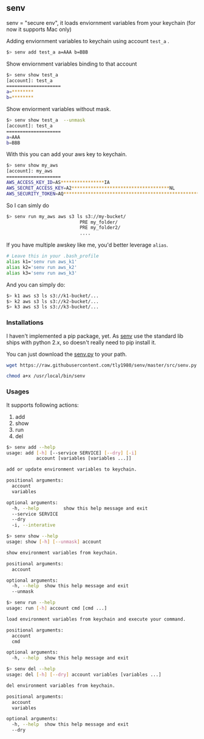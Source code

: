 ## senv

senv = "secure env", it loads enviornment variables from your keychain (for now it supports Mac only)

Adding enviornment variables to keychain using account `test_a` .
```bash
$> senv add test_a a=AAA b=BBB
```

Show enviornment variables binding to that account
```bash
$> senv show test_a
[account]: test_a
====================
a=********
b=********
```

Show enviorment variables without mask.

```bash
$> senv show test_a  --unmask
[account]: test_a
====================
a=AAA
b=BBB
```

With this you can add your aws key to keychain.

```bash
$> senv show my_aws
[account]: my_aws
====================
AWS_ACCESS_KEY_ID=AS****************IA
AWS_SECRET_ACCESS_KEY=A2************************************NL
AWS_SECURITY_TOKEN=AQ********************************************************************************************************************************************************************************************************************************************************************************************************************************************************************************************************************************************************************************************************************AF
```

So I can simly do 
```bash
$> senv run my_aws aws s3 ls s3://my-bucket/
                           PRE my_folder/
                           PRE my_folder2/
                           ....
```

If you have multiple awskey like me, you'd better leverage `alias`.

```bash
# Leave this in your .bash_profile
alias k1='senv run aws_k1'
alias k2='senv run aws_k2'
alias k3='senv run aws_k3'
```

And you can simply do:
```bash
$> k1 aws s3 ls s3://k1-bucket/...
$> k2 aws s3 ls s3://k2-bucket/...
$> k3 aws s3 ls s3://k3-bucket/...
```

### Installations

I haven't implemented a pip package, yet. As [senv](#senv) use the standard lib ships with python 2.x, so doesn't really need to pip install it.

You can just download the [senv.py](https://raw.githubusercontent.com/tly1980/senv/master/src/senv.py) to your path.

```bash
wget https://raw.githubusercontent.com/tly1980/senv/master/src/senv.py -O /usr/local/bin/senv

chmod a+x /usr/local/bin/senv
```

### Usages

It supports following actions:

1. add
2. show
3. run
4. del

```bash
$> senv add --help
usage: add [-h] [--service SERVICE] [--dry] [-i]
           account [variables [variables ...]]

add or update environment variables to keychain.

positional arguments:
  account
  variables

optional arguments:
  -h, --help         show this help message and exit
  --service SERVICE
  --dry
  -i, --interative
```

```bash
$> senv show --help
usage: show [-h] [--unmask] account

show environment variables from keychain.

positional arguments:
  account

optional arguments:
  -h, --help  show this help message and exit
  --unmask
```


```bash
$> senv run --help
usage: run [-h] account cmd [cmd ...]

load environment variables from keychain and execute your command.

positional arguments:
  account
  cmd

optional arguments:
  -h, --help  show this help message and exit
```

```bash
$> senv del --help
usage: del [-h] [--dry] account variables [variables ...]

del environment variables from keychain.

positional arguments:
  account
  variables

optional arguments:
  -h, --help  show this help message and exit
  --dry
```